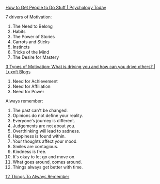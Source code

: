 [How to Get People to Do Stuff | Psychology Today](https://www.psychologytoday.com/us/blog/brain-wise/201303/how-to-get-people-to-do-stuff)

7 drivers of Motivation:

1. The Need to Belong
2. Habits
3. The Power of Stories
4. Carrots and Sticks
5. Instincts
6. Tricks of the Mind
7. The Desire for Mastery

[3 Types of Motivation: What is driving you and how can you drive others? | Luxoft Blogs](https://www.luxoft.com/blog/3-types-of-motivation-what-is-driving-you-and-how-can-you-drive-others)

1. Need for Achievement
2. Need for Affiliation
3. Need for Power

Always remember:

1. The past can't be changed.
2. Opinions do not define your reality.
3. Everyone's journey is different.
4. Judgements are not about you.
5. Overthinking will lead to sadness.
6. Happiness is found within.
7. Your thoughts affect your mood.
8. Smiles are contagious.
9. Kindness is free.
10. It's okay to let go and move on.
11. What goes around, comes around.
12. Things always get better with time.

[12 Things To Always Remember](https://themindsjournal.com/quotes/12-things-to-always-remember/)